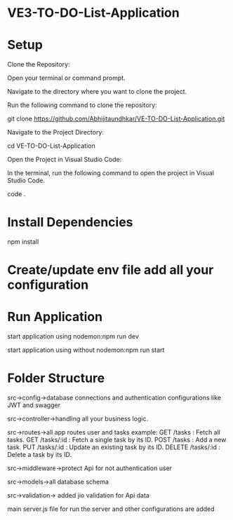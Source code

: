 # VE3-TO-DO-List-Application

# Setup

Clone the Repository:

Open your terminal or command prompt.

Navigate to the directory where you want to clone the project.

Run the following command to clone the repository:

git clone https://github.com/Abhijitaundhkar/VE-TO-DO-List-Application.git

Navigate to the Project Directory:

cd VE-TO-DO-List-Application

Open the Project in Visual Studio Code:

In the terminal, run the following command to open the project in Visual Studio Code.

code .

# Install Dependencies

npm install

# Create/update env file add all your configuration

# Run Application

start application using nodemon:npm run dev

start application using without nodemon:npm run start

# Folder Structure

src->config->database connections and authentication configurations like JWT and swagger

src->controller->handling all your business logic.

src->routes->all app routes user and tasks
example:
GET /tasks : Fetch all tasks.
GET /tasks/:id : Fetch a single task by its ID.
POST /tasks : Add a new task.
PUT /tasks/:id : Update an existing task by its ID.
DELETE /tasks/:id : Delete a task by its ID.

src->middleware->protect Api for not authentication user

src->models->all database schema

src->validation-> added jio validation for Api data

main server.js file for run the server and other configurations are added
